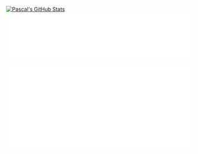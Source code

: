 

<!--
**pascal910107/pascal910107** is a ✨ _special_ ✨ repository because its `README.md` (this file) appears on your GitHub profile.

Here are some ideas to get you started:

- 🔭 I’m currently working on ...
- 🌱 I’m currently learning ...
- 👯 I’m looking to collaborate on ...
- 🤔 I’m looking for help with ...
- 💬 Ask me about ...
- 📫 How to reach me: ...
- 😄 Pronouns: ...
- ⚡ Fun fact: ...
-->

<!-- https://github.com/anuraghazra/github-readme-stats -->
[![Pascal's GitHub Stats](https://github-readme-stats.vercel.app/api?username=pascal910107&count_private=true&show_icons=true&include_all_commits=true)](https://github.com/pascal910107)  
![Most used Langs](/metrics.plugin.languages.details.svg)
![issues and pull requests](/metrics.plugin.followup.indepth.svg)
